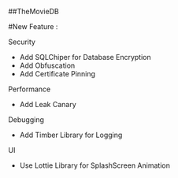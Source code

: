 ##TheMovieDB

#New Feature :  
  
Security
- Add SQLChiper for Database Encryption  
- Add Obfuscation  
- Add Certificate Pinning  
  
Performance  
- Add Leak Canary  
  
Debugging
- Add Timber Library for Logging
  
UI  
- Use Lottie Library for SplashScreen Animation
